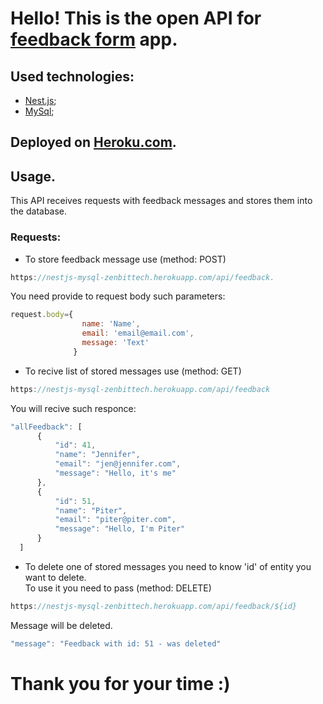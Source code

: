 # Hello! This is the open API for [feedback form](https://github.com/dmytro-chushko/front-react-feedback-zenbittech) app.
## Used technologies:
- [Nest.js](https://nestjs.com/);
- [MySql](https://www.mysql.com/);
## Deployed on [Heroku.com](https://id.heroku.com/).
## Usage.
This API receives requests with feedback messages and stores them into the database.
### Requests:
- To store feedback message use (method: POST)
```jsx
https://nestjs-mysql-zenbittech.herokuapp.com/api/feedback.  
```
You need provide to request body such parameters:
  ```jsx
  request.body={
                  name: 'Name',
                  email: 'email@email.com', 
                  message: 'Text'
                }
  ```
- To recive list of stored messages use (method: GET)
```jsx
https://nestjs-mysql-zenbittech.herokuapp.com/api/feedback
```
You will recive such responce:
  ```jsx
  "allFeedback": [
        {
            "id": 41,
            "name": "Jennifer",
            "email": "jen@jennifer.com",
            "message": "Hello, it's me"
        },
        {
            "id": 51,
            "name": "Piter",
            "email": "piter@piter.com",
            "message": "Hello, I'm Piter"
        }
    ]
```
- To delete one of stored messages you need to know 'id' of entity you want to delete.  
To use it you need to pass (method: DELETE)
```jsx
https://nestjs-mysql-zenbittech.herokuapp.com/api/feedback/${id}
```
Message will be deleted.
  ```jsx
  "message": "Feedback with id: 51 - was deleted"
  ```
# Thank you for your time :)
